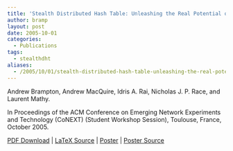 ```yaml
---
title: 'Stealth Distributed Hash Table: Unleashing the Real Potential of Peer-to-Peer'
author: bramp
layout: post
date: 2005-10-01
categories:
  - Publications
tags:
  - stealthdht
aliases:
  - /2005/10/01/stealth-distributed-hash-table-unleashing-the-real-potential-of-peer-to-peer/
---
```

Andrew Brampton, Andrew MacQuire, Idris A. Rai, Nicholas J. P. Race, and Laurent Mathy.

In Proceedings of the ACM Conference on Emerging Network Experiments and Technology (CoNEXT) (Student Workshop Session), Toulouse, France, October 2005.

[PDF Download][1] | [LaTeX Source][2] | [Poster][3] | [Poster Source][4]


 [1]: https://github.com/bramp/publication/raw/master/stealth-dht/CoNEXT-2005/sw13-brampton.pdf
 [2]: https://github.com/bramp/publication/tree/master/stealth-dht/CoNEXT-2005
 [3]: https://github.com/bramp/publication/raw/master/stealth-dht/CoNEXT-2005-poster/CoNEXT%20Poster.pdf
 [4]: https://github.com/bramp/publication/tree/master/stealth-dht/CoNEXT-2005-poster
